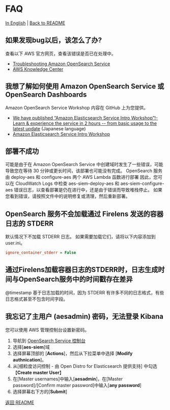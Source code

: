 # FAQ

[In English](faq.md) | [Back to README](../README_zh-cn.md)

## 如果发现bug以后，该怎么了办?

查看以下 AWS 官方网页，查看该错误是否已在处理中。

* [Troubleshooting Amazon OpenSearch Service](https://docs.aws.amazon.com/opensearch-service/latest/developerguide/handling-errors.html)
* [AWS Knowledge Center](https://aws.amazon.com/premiumsupport/knowledge-center/#Amazon_OpenSearch_Service)

## 我想了解如何使用 Amazon OpenSearch Service 或 OpenSearch Dashboards

Amazon OpenSearch Service Workshop 内容在 GitHub 上为您提供。

* [We have published “Amazon Elasticsearch Service Intro Workshop”!- Learn & experience the service in 2 hours -- from basic usage to the latest update](https://aws.amazon.com/jp/blogs/news/amazon-elasticsearch-service-hands-on/) (Japanese language)
* [Amazon Elasticsearch Service Intro Workshop](https://github.com/aws-samples/amazon-s3-datalake-handson/tree/master/EN)

## 部署不成功

可能是由于在 Amazon OpenSearch Service 中创建域时发生了一些错误，可能导致您在等待 30 分钟或更长时间，该部署也可能没有完成。  OpenSearch 服务由 deploy-aes 和 configure-aes 两个 AWS Lambda 函数进行部署 因此，您可以在 CloudWatch Logs 中检查 aes-siem-deploy-aes 和 aes-siem-configure-aes 错误日志，以查看部署是仍在进行中，还是由于错误而导致堆栈停止。 如果您看到错误，请按照文件中的说明修复或清理，然后重新部署。

## OpenSearch 服务不会加载通过 Firelens 发送的容器日志的 STDERR

默认情况下不加载 STDERR 日志。 如果需要加载它们，请将以下内容添加到 user.ini。

```ini
ignore_container_stderr = False
```

## 通过Firelens加载容器日志的STDERR时，日志生成时间与OpenSearch服务中的时间戳存在差异

@timestamp 基于日志加载的时间，因为 STDERR 有许多不同的日志格式，有些日志格式甚至不包含时间字段。

## 我忘记了主用户 (aesadmin) 密码，无法登录 Kibana

您可以使用 AWS 管理控制台设置新密码。

1. 导航到 [OpenSearch Service 控制台](https://console.amazonaws.cn/esv3/home?)
1. 选择[**aes-siem**]域
1. 选择屏幕顶部的 [**Actions**]，然后从下拉菜单中选择 [**Modify authnication**]。
1. 从[细粒度访问控制 - 由 Open Distro for Elasticsearch 提供支持] 中勾选【**Create master User**】
1. 在[Master usernames]中输入[**aesadmin**]，在[Master password]/[Confirm master password]中输入[**any password**]
1. 选择屏幕右下方的[**Submit**]

[返回 README](../README_zhcn.md)
